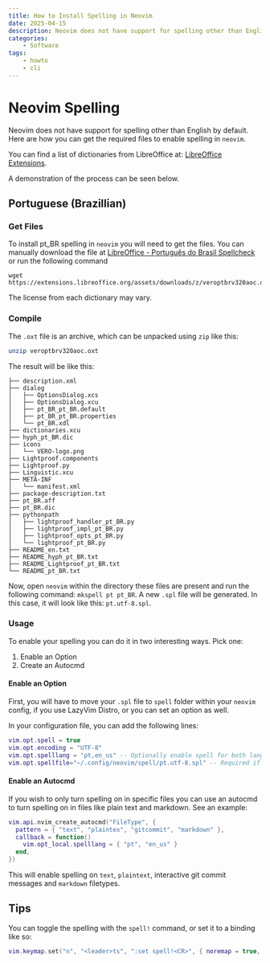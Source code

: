 ```yaml
---
title: How to Install Spelling in Neovim
date: 2025-04-15
description: Neovim does not have support for spelling other than English by default. Here are how you can get the required files to enable spelling in Neovim.
categories:
    - Software
tags:
    - howto
    - cli
---
```


# Neovim Spelling

Neovim does not have support for spelling other than English by default. Here are how you can get the required files to enable spelling in `neovim`.

You can find a list of dictionaries from LibreOffice at: [LibreOffice Extensions](https://extensions.libreoffice.org/?q=Dictionary&action_doExtensionSearch=Search).

A demonstration of the process can be seen below.

## Portuguese (Brazillian)

### Get Files

To install pt_BR spelling in `neovim` you will need to get the files. You can manually download the file at [LibreOffice - Português do Brasil Spellcheck](https://extensions.libreoffice.org/pt-BR/extensions/show/vero-verificador-ortografico-e-hifenizador-em-portugues_gGKns9tJ) or run the following command

```shell
wget https://extensions.libreoffice.org/assets/downloads/z/veroptbrv320aoc.oxt
```

The license from each dictionary may vary.

### Compile

The `.oxt` file is an archive, which can be unpacked using `zip` like this:

```bash
unzip veroptbrv320aoc.oxt
```

The result will be like this:

```
├── description.xml
├── dialog
│   ├── OptionsDialog.xcs
│   ├── OptionsDialog.xcu
│   ├── pt_BR_pt_BR.default
│   ├── pt_BR_pt_BR.properties
│   └── pt_BR.xdl
├── dictionaries.xcu
├── hyph_pt_BR.dic
├── icons
│   └── VERO-logo.png
├── Lightproof.components
├── Lightproof.py
├── Linguistic.xcu
├── META-INF
│   └── manifest.xml
├── package-description.txt
├── pt_BR.aff
├── pt_BR.dic
├── pythonpath
│   ├── lightproof_handler_pt_BR.py
│   ├── lightproof_impl_pt_BR.py
│   ├── lightproof_opts_pt_BR.py
│   └── lightproof_pt_BR.py
├── README_en.txt
├── README_hyph_pt_BR.txt
├── README_Lightproof_pt_BR.txt
└── README_pt_BR.txt
```

Now, open `neovim` within the directory these files are present and run the following command: `mkspell pt pt_BR`. A new `.spl` file will be generated. In this case, it will look like this: `pt.utf-8.spl`.

### Usage

To enable your spelling you can do it in two interesting ways. Pick one:

1. Enable an Option
2. Create an Autocmd

#### Enable an Option

First, you will have to move your `.spl` file to `spell` folder within your `neovim` config, if you use LazyVim Distro, or you can set an option as well.

In your configuration file, you can add the following lines:

```lua
vim.opt.spell = true
vim.opt.encoding = "UTF-8"
vim.opt.spelllang = "pt,en_us" -- Optionally enable spell for both languages
vim.opt.spellfile="~/.config/neovim/spell/pt.utf-8.spl" -- Required if not using LazyVim
```

#### Enable an Autocmd

If you wish to only turn spelling on in specific files you can use an autocmd to turn spelling on in files like plain text and markdown. See an example:

```lua
vim.api.nvim_create_autocmd("FileType", {
  pattern = { "text", "plaintex", "gitcommit", "markdown" },
  callback = function()
    vim.opt_local.spelllang = { "pt", "en_us" }
  end,
})
```

This will enable spelling on `text`, `plaintext`, interactive git commit messages and `markdown` filetypes.

## Tips

You can toggle the spelling with the `spell!` command, or set it to a binding like so:

```lua
vim.keymap.set("n", "<leader>ts", ":set spell!<CR>", { noremap = true, silent = true, desc = "Toggle: [S]pell" })
```
